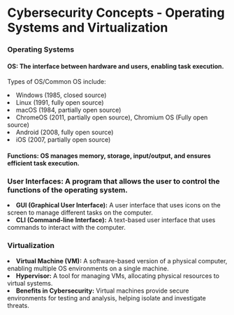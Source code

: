 

<h1>Cybersecurity Concepts - Operating Systems and Virtualization</h1>

<h3>Operating Systems</h3>
<h4>OS: The interface between hardware and users, enabling task execution.</h4>
<p>Types of OS/Common OS include: 
  <li>Windows (1985, closed source)</li> 
  <li>Linux (1991, fully open source)</li> 
  <li>macOS (1984, partially open source)</li> 
  <li>ChromeOS (2011, partially open source), Chromium OS (Fully open source)</li> 
  <li>Android (2008, fully open source)</li> 
  <li>iOS (2007, partially open source)</li>
</p>
<h4><strong>Functions:</strong> OS manages memory, storage, input/output, and ensures efficient task execution.</h4>

<h3>User Interfaces: A program that allows the user to control the functions of the operating system.</h3>
<li><strong>GUI (Graphical User Interface):</strong> A user interface that uses icons on the screen to manage different tasks on the 
computer.</li>
<li><strong>CLI (Command-line Interface):</strong> A text-based user interface that uses commands to interact with the computer.</li>

<h3>Virtualization</h3>
<li><strong>Virtual Machine (VM):</strong> A software-based version of a physical computer, enabling multiple OS environments on a single machine.</li>
<li><strong>Hypervisor:</strong> A tool for managing VMs, allocating physical resources to virtual systems.</li>
<li><strong>Benefits in Cybersecurity:</strong> Virtual machines provide secure environments for testing and analysis, helping isolate and investigate threats.</li>
